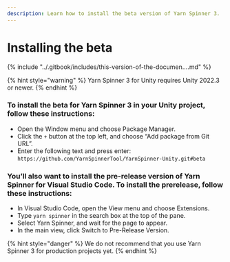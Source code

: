```yaml
---
description: Learn how to install the beta version of Yarn Spinner 3.
---
```


# Installing the beta

{% include "../.gitbook/includes/this-version-of-the-documen....md" %}

{% hint style="warning" %}
Yarn Spinner 3 for Unity requires Unity 2022.3 or newer.
{% endhint %}

### To install the beta for Yarn Spinner 3 in your Unity project, follow these instructions:

* Open the Window menu and choose Package Manager.
* Click the `+` button at the top left, and choose “Add package from Git URL”.
* Enter the following text and press enter: `https://github.com/YarnSpinnerTool/YarnSpinner-Unity.git#beta`

### You’ll also want to install the pre-release version of Yarn Spinner for Visual Studio Code. To install the prerelease, follow these instructions:

* In Visual Studio Code, open the View menu and choose Extensions.
* Type `yarn spinner` in the search box at the top of the pane.
* Select Yarn Spinner, and wait for the page to appear.
* In the main view, click Switch to Pre-Release Version.

{% hint style="danger" %}
We do not recommend that you use Yarn Spinner 3 for production projects yet.
{% endhint %}
